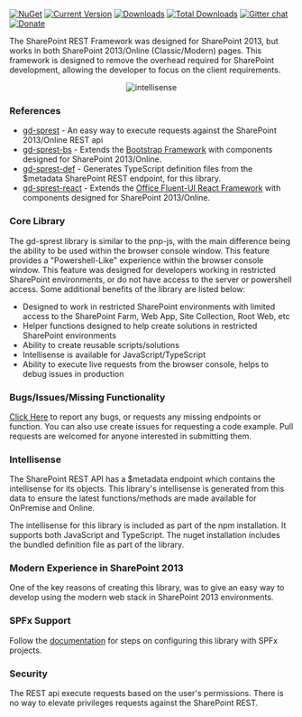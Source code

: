 [![NuGet](https://img.shields.io/nuget/v/gd-sprest.svg)](https://www.nuget.org/packages/gd-sprest/)
[![Current Version](https://badge.fury.io/js/gd-sprest.svg)](https://www.npmjs.com/package/gd-sprest)
[![Downloads](https://img.shields.io/npm/dm/gd-sprest.svg)](https://www.npmjs.com/package/gd-sprest)
[![Total Downloads](https://img.shields.io/npm/dt/gd-sprest.svg)](https://www.npmjs.com/package/gd-sprest)
[![Gitter chat](https://badges.gitter.im/gitterHQ/gitter.png)](https://gitter.im/gd-sprest/Lobby)
[![Donate](https://img.shields.io/badge/Donate-PayPal-green.svg)](https://paypal.me/Dattabase)

The SharePoint REST Framework was designed for SharePoint 2013, but works in both SharePoint 2013/Online (Classic/Modern) pages. This framework is designed to remove the overhead required for SharePoint development, allowing the developer to focus on the client requirements.

<center><img alt="intellisense" src="https://dattabase.com/assets/images/intellisense.gif" style="max-height: 500px;" /></center>

### References

- [gd-sprest](api) - An easy way to execute requests against the SharePoint 2013/Online REST api
- [gd-sprest-bs](extras/bs) - Extends the [Bootstrap Framework](https://getbootstrap.com) with components designed for SharePoint 2013/Online.
- [gd-sprest-def](https://github.com/gunjandatta/sprest-def) - Generates TypeScript definition files from the $metadata SharePoint REST endpoint, for this library.
- [gd-sprest-react](extras/react) - Extends the [Office Fluent-UI React Framework](https://dev.office.com/fluentui) with components designed for SharePoint 2013/Online.

### Core Library

The gd-sprest library is similar to the pnp-js, with the main difference being the ability to be used within the browser console window. This feature provides a "Powershell-Like" experience within the browser console window. This feature was designed for developers working in restricted SharePoint environments, or do not have access to the server or powershell access. Some additional benefits of the library are listed below:

- Designed to work in restricted SharePoint environments with limited access to the SharePoint Farm, Web App, Site Collection, Root Web, etc
- Helper functions designed to help create solutions in restricted SharePoint environments
- Ability to create reusable scripts/solutions
- Intellisense is available for JavaScript/TypeScript
- Ability to execute live requests from the browser console, helps to debug issues in production

### Bugs/Issues/Missing Functionality

[Click Here](https://github.com/gunjandatta/sprest/issues) to report any bugs, or requests any missing endpoints or function. You can also use create issues for requesting a code example. Pull requests are welcomed for anyone interested in submitting them.

### Intellisense

The SharePoint REST API has a $metadata endpoint which contains the intellisense for its objects. This library's intellisense is generated from this data to ensure the latest functions/methods are made available for OnPremise and Online.

The intellisense for this library is included as part of the npm installation. It supports both JavaScript and TypeScript. The nuget installation includes the bundled definition file as part of the library.

### Modern Experience in SharePoint 2013

One of the key reasons of creating this library, was to give an easy way to develop using the modern web stack in SharePoint 2013 environments.

### SPFx Support

Follow the [documentation](https://gunjandatta.github.io/dev/spfx) for steps on configuring this library with SPFx projects.

### Security

The REST api execute requests based on the user's permissions. There is no way to elevate privileges requests against the SharePoint REST.